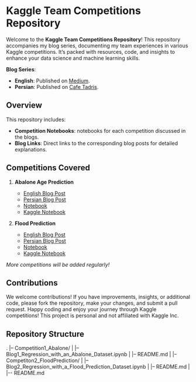 # Kaggle Team Competitions Repository

Welcome to the **Kaggle Team Competitions Repository**! This repository accompanies my blog series, documenting my team experiences in various Kaggle competitions. It’s packed with resources, code, and insights to enhance your data science and machine learning skills.

**Blog Series**:  
- **English**: Published on [Medium](https://medium.com/@samiraalipour/).
- **Persian**: Published on [Cafe Tadris](https://cafetadris.com/blog).

## Overview

This repository includes:
- **Competition Notebooks**: notebooks for each competition discussed in the blogs.
- **Blog Links**: Direct links to the corresponding blog posts for detailed explanations.

## Competitions Covered

1. **Abalone Age Prediction**
   - [English Blog Post](https://medium.com/@samiraalipour/from-classroom-to-kaggle-competitions-our-abalone-age-prediction-adventure-2abe4f931a59)
   - [Persian Blog Post](https://cafetadris.com/blog/)
   - [Notebook](Competition1_Abalone/Blog1_Regression_with_an_Abalone_Dataset.ipynb)
   - [Kaggle Notebook](https://www.kaggle.com/code/samiraalipour/predict-the-age-of-abalone)
  
2. **Flood Prediction**
   - [English Blog Post](https://medium.com/@samiraalipour/from-classroom-to-kaggle-competitions-mastering-regression-for-flood-prediction-cd9eb00837a6)
   - [Persian Blog Post](https://cafetadris.com/blog/)
   - [Notebook](Competition2_FloodPrediction/Blog2_Regression_with_a_Flood_Prediction_Dataset.ipynb)
   - [Kaggle Notebook](https://www.kaggle.com/code/samiraalipour/flood-prediction-optimized-with-optuna)
     

*More competitions will be added regularly!*

## Contributions

We welcome contributions! If you have improvements, insights, or additional code, please fork the repository, make your changes, and submit a pull request.
Happy coding and enjoy your journey through Kaggle competitions!
This project is personal and not affiliated with Kaggle Inc.

## Repository Structure
.
|– Competition1_Abalone/
|   |– Blog1_Regression_with_an_Abalone_Dataset.ipynb
|   |– README.md
|
|– Competiton2_FloodPrediction/
|   |– Blog2_Regression_with_a_Flood_Prediction_Dataset.ipynb
|   |– README.md
|
|-- README.md
